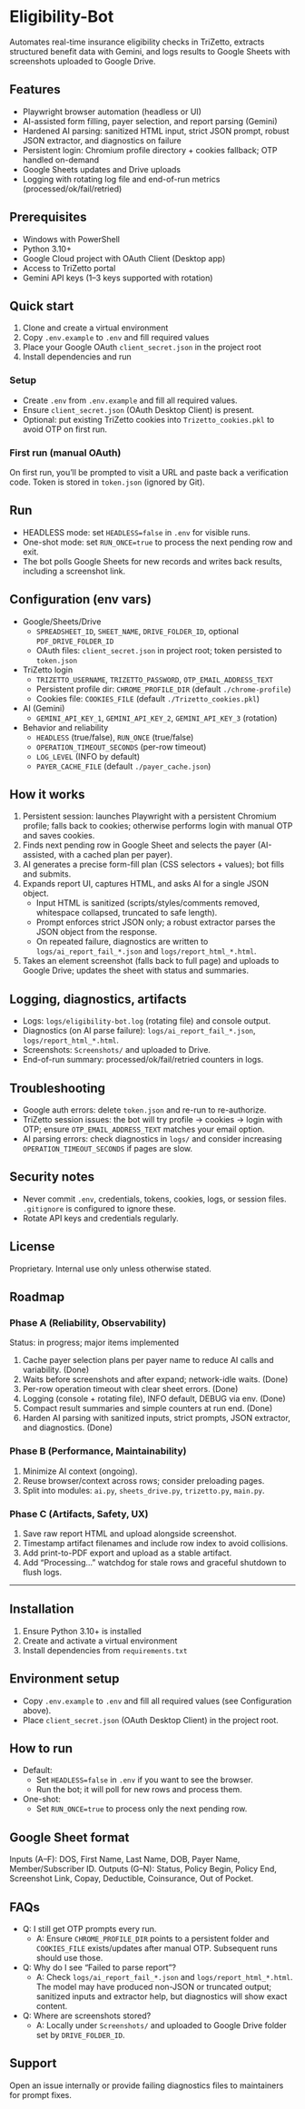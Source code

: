 # Eligibility-Bot

Automates real-time insurance eligibility checks in TriZetto, extracts structured benefit data with Gemini, and logs results to Google Sheets with screenshots uploaded to Google Drive.

## Features
- Playwright browser automation (headless or UI)
- AI-assisted form filling, payer selection, and report parsing (Gemini)
- Hardened AI parsing: sanitized HTML input, strict JSON prompt, robust JSON extractor, and diagnostics on failure
- Persistent login: Chromium profile directory + cookies fallback; OTP handled on-demand
- Google Sheets updates and Drive uploads
- Logging with rotating log file and end-of-run metrics (processed/ok/fail/retried)

## Prerequisites
- Windows with PowerShell
- Python 3.10+
- Google Cloud project with OAuth Client (Desktop app)
- Access to TriZetto portal
- Gemini API keys (1–3 keys supported with rotation)

## Quick start
1) Clone and create a virtual environment
2) Copy `.env.example` to `.env` and fill required values
3) Place your Google OAuth `client_secret.json` in the project root
4) Install dependencies and run

### Setup
- Create `.env` from `.env.example` and fill all required values.
- Ensure `client_secret.json` (OAuth Desktop Client) is present.
- Optional: put existing TriZetto cookies into `Trizetto_cookies.pkl` to avoid OTP on first run.

### First run (manual OAuth)
On first run, you’ll be prompted to visit a URL and paste back a verification code. Token is stored in `token.json` (ignored by Git).

## Run
- HEADLESS mode: set `HEADLESS=false` in `.env` for visible runs.
- One-shot mode: set `RUN_ONCE=true` to process the next pending row and exit.
- The bot polls Google Sheets for new records and writes back results, including a screenshot link.

## Configuration (env vars)
- Google/Sheets/Drive
	- `SPREADSHEET_ID`, `SHEET_NAME`, `DRIVE_FOLDER_ID`, optional `PDF_DRIVE_FOLDER_ID`
	- OAuth files: `client_secret.json` in project root; token persisted to `token.json`
- TriZetto login
	- `TRIZETTO_USERNAME`, `TRIZETTO_PASSWORD`, `OTP_EMAIL_ADDRESS_TEXT`
	- Persistent profile dir: `CHROME_PROFILE_DIR` (default `./chrome-profile`)
	- Cookies file: `COOKIES_FILE` (default `./Trizetto_cookies.pkl`)
- AI (Gemini)
	- `GEMINI_API_KEY_1`, `GEMINI_API_KEY_2`, `GEMINI_API_KEY_3` (rotation)
- Behavior and reliability
	- `HEADLESS` (true/false), `RUN_ONCE` (true/false)
	- `OPERATION_TIMEOUT_SECONDS` (per-row timeout)
	- `LOG_LEVEL` (INFO by default)
	- `PAYER_CACHE_FILE` (default `./payer_cache.json`)

## How it works
1) Persistent session: launches Playwright with a persistent Chromium profile; falls back to cookies; otherwise performs login with manual OTP and saves cookies.
2) Finds next pending row in Google Sheet and selects the payer (AI-assisted, with a cached plan per payer).
3) AI generates a precise form-fill plan (CSS selectors + values); bot fills and submits.
4) Expands report UI, captures HTML, and asks AI for a single JSON object.
	 - Input HTML is sanitized (scripts/styles/comments removed, whitespace collapsed, truncated to safe length).
	 - Prompt enforces strict JSON only; a robust extractor parses the JSON object from the response.
	 - On repeated failure, diagnostics are written to `logs/ai_report_fail_*.json` and `logs/report_html_*.html`.
5) Takes an element screenshot (falls back to full page) and uploads to Google Drive; updates the sheet with status and summaries.

## Logging, diagnostics, artifacts
- Logs: `logs/eligibility-bot.log` (rotating file) and console output.
- Diagnostics (on AI parse failure): `logs/ai_report_fail_*.json`, `logs/report_html_*.html`.
- Screenshots: `Screenshots/` and uploaded to Drive.
- End-of-run summary: processed/ok/fail/retried counters in logs.

## Troubleshooting
- Google auth errors: delete `token.json` and re-run to re-authorize.
- TriZetto session issues: the bot will try profile → cookies → login with OTP; ensure `OTP_EMAIL_ADDRESS_TEXT` matches your email option.
- AI parsing errors: check diagnostics in `logs/` and consider increasing `OPERATION_TIMEOUT_SECONDS` if pages are slow.

## Security notes
- Never commit `.env`, credentials, tokens, cookies, logs, or session files. `.gitignore` is configured to ignore these.
- Rotate API keys and credentials regularly.

## License
Proprietary. Internal use only unless otherwise stated.

## Roadmap

### Phase A (Reliability, Observability)
Status: in progress; major items implemented
1. Cache payer selection plans per payer name to reduce AI calls and variability. (Done)
2. Waits before screenshots and after expand; network-idle waits. (Done)
3. Per-row operation timeout with clear sheet errors. (Done)
4. Logging (console + rotating file), INFO default, DEBUG via env. (Done)
5. Compact result summaries and simple counters at run end. (Done)
6. Harden AI parsing with sanitized inputs, strict prompts, JSON extractor, and diagnostics. (Done)

### Phase B (Performance, Maintainability)
1. Minimize AI context (ongoing).
2. Reuse browser/context across rows; consider preloading pages.
3. Split into modules: `ai.py`, `sheets_drive.py`, `trizetto.py`, `main.py`.

### Phase C (Artifacts, Safety, UX)
1. Save raw report HTML and upload alongside screenshot.
2. Timestamp artifact filenames and include row index to avoid collisions.
3. Add print-to-PDF export and upload as a stable artifact.
4. Add “Processing…” watchdog for stale rows and graceful shutdown to flush logs.

---

## Installation
1) Ensure Python 3.10+ is installed
2) Create and activate a virtual environment
3) Install dependencies from `requirements.txt`

## Environment setup
- Copy `.env.example` to `.env` and fill all required values (see Configuration above).
- Place `client_secret.json` (OAuth Desktop Client) in the project root.

## How to run
- Default:
	- Set `HEADLESS=false` in `.env` if you want to see the browser.
	- Run the bot; it will poll for new rows and process them.
- One-shot:
	- Set `RUN_ONCE=true` to process only the next pending row.

## Google Sheet format
Inputs (A–F): DOS, First Name, Last Name, DOB, Payer Name, Member/Subscriber ID.
Outputs (G–N): Status, Policy Begin, Policy End, Screenshot Link, Copay, Deductible, Coinsurance, Out of Pocket.

## FAQs
- Q: I still get OTP prompts every run.
	- A: Ensure `CHROME_PROFILE_DIR` points to a persistent folder and `COOKIES_FILE` exists/updates after manual OTP. Subsequent runs should use those.
- Q: Why do I see “Failed to parse report”? 
	- A: Check `logs/ai_report_fail_*.json` and `logs/report_html_*.html`. The model may have produced non-JSON or truncated output; sanitized inputs and extractor help, but diagnostics will show exact content.
- Q: Where are screenshots stored?
	- A: Locally under `Screenshots/` and uploaded to Google Drive folder set by `DRIVE_FOLDER_ID`.

## Support
Open an issue internally or provide failing diagnostics files to maintainers for prompt fixes.
